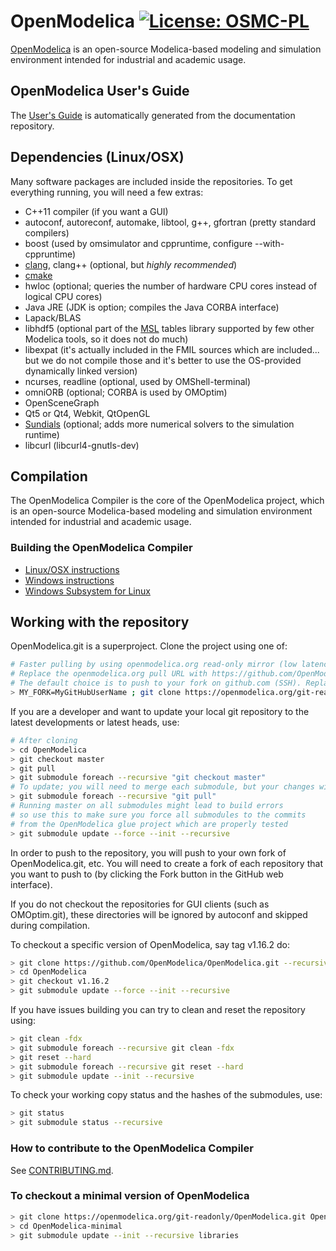 # OpenModelica [![License: OSMC-PL](https://img.shields.io/badge/license-OSMC--PL-lightgrey.svg)](OSMC-License.txt)

[OpenModelica](https://openmodelica.org) is an open-source Modelica-based modeling and simulation environment intended for industrial and academic usage.

## OpenModelica User's Guide

The [User's Guide](https://openmodelica.org/doc/OpenModelicaUsersGuide/latest/) is automatically generated from the documentation repository.

## Dependencies (Linux/OSX)

Many software packages are included inside the repositories.
To get everything running, you will need a few extras:

- C++11 compiler (if you want a GUI)
- autoconf, autoreconf, automake, libtool, g++, gfortran (pretty standard compilers)
- boost (used by omsimulator and cppruntime, configure --with-cppruntime)
- [clang](http://clang.llvm.org/), clang++ (optional, but *highly recommended*)
- [cmake](http://www.cmake.org)
- hwloc (optional; queries the number of hardware CPU cores instead of logical CPU cores)
- Java JRE (JDK is option; compiles the Java CORBA interface)
- Lapack/BLAS
- libhdf5 (optional part of the [MSL](https://github.com/modelica/Modelica) tables library supported by few other Modelica tools, so it does not do much)
- libexpat (it's actually included in the FMIL sources which are included... but we do not compile those and it's better to use the OS-provided dynamically linked version)
- ncurses, readline (optional, used by OMShell-terminal)
- omniORB (optional; CORBA is used by OMOptim)
- OpenSceneGraph
- Qt5 or Qt4, Webkit, QtOpenGL
- [Sundials](http://www.llnl.gov/CASC/sundials/) (optional; adds more numerical solvers to the simulation runtime)
- libcurl (libcurl4-gnutls-dev)

## Compilation

The OpenModelica Compiler is the core of the OpenModelica project, which is an open-source Modelica-based modeling and simulation environment intended for industrial and academic usage.

### Building the OpenModelica Compiler

* [Linux/OSX instructions](/OMCompiler/README.Linux.md)
* [Windows instructions](/OMCompiler/README-OMDev-MINGW.md)
* [Windows Subsystem for Linux](/OMCompiler/README-Windows-WSL.md)


## Working with the repository

OpenModelica.git is a superproject. Clone the project using one of:

```bash
# Faster pulling by using openmodelica.org read-only mirror (low latency in Europe; very important when updating all submodules)
# Replace the openmodelica.org pull URL with https://github.com/OpenModelica/OpenModelica.git if you want to pull directly from github
# The default choice is to push to your fork on github.com (SSH). Replace MY_FORK with OpenModelica to push directly to the OpenModelica repositories (if you have access)
> MY_FORK=MyGitHubUserName ; git clone https://openmodelica.org/git-readonly/OpenModelica.git --recursive && (cd OpenModelica && git remote set-url --push origin git@github.com:$MY_FORK/OpenModelica.git && git submodule foreach --recursive 'git remote set-url --push origin `git config --get remote.origin.url | sed s,^.*/,git@github.com:'$MY_FORK'/,`')
```

If you are a developer and want to update your local git repository to the latest developments or latest heads, use:

```bash
# After cloning
> cd OpenModelica
> git checkout master
> git pull
> git submodule foreach --recursive "git checkout master"
# To update; you will need to merge each submodule, but your changes will remain
> git submodule foreach --recursive "git pull"
# Running master on all submodules might lead to build errors
# so use this to make sure you force all submodules to the commits
# from the OpenModelica glue project which are properly tested
> git submodule update --force --init --recursive
```

In order to push to the repository, you will push to your own fork of OpenModelica.git, etc. You will need to create a fork of each repository that you want to push to (by clicking the Fork button in the GitHub web interface).

If you do not checkout the repositories for GUI clients (such as OMOptim.git), these directories will be ignored by autoconf and skipped during compilation.

To checkout a specific version of OpenModelica, say tag v1.16.2 do:
```bash
> git clone https://github.com/OpenModelica/OpenModelica.git --recursive
> cd OpenModelica
> git checkout v1.16.2
> git submodule update --force --init --recursive
```
If you have issues building you can try to clean and reset the repository using:
```bash
> git clean -fdx
> git submodule foreach --recursive git clean -fdx
> git reset --hard
> git submodule foreach --recursive git reset --hard
> git submodule update --init --recursive
```
To check your working copy status and the hashes of the submodules, use:
```bash
> git status
> git submodule status --recursive
```

### How to contribute to the OpenModelica Compiler

See [CONTRIBUTING.md](https://github.com/OpenModelica/OpenModelica/blob/master/CONTRIBUTING.md).

### To checkout a minimal version of OpenModelica

```bash
> git clone https://openmodelica.org/git-readonly/OpenModelica.git OpenModelica-minimal
> cd OpenModelica-minimal
> git submodule update --init --recursive libraries
```
